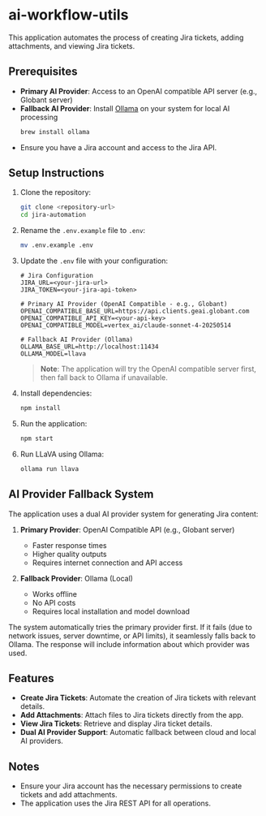 # ai-workflow-utils

This application automates the process of creating Jira tickets, adding attachments, and viewing Jira tickets.

## Prerequisites

- **Primary AI Provider**: Access to an OpenAI compatible API server (e.g., Globant server)
- **Fallback AI Provider**: Install [Ollama](https://ollama.com/) on your system for local AI processing
  ```bash
  brew install ollama
  ```
- Ensure you have a Jira account and access to the Jira API.

## Setup Instructions

1. Clone the repository:
   ```bash
   git clone <repository-url>
   cd jira-automation
   ```

2. Rename the `.env.example` file to `.env`:
   ```bash
   mv .env.example .env
   ```

3. Update the `.env` file with your configuration:
   ```
   # Jira Configuration
   JIRA_URL=<your-jira-url>
   JIRA_TOKEN=<your-jira-api-token>
   
   # Primary AI Provider (OpenAI Compatible - e.g., Globant)
   OPENAI_COMPATIBLE_BASE_URL=https://api.clients.geai.globant.com
   OPENAI_COMPATIBLE_API_KEY=<your-api-key>
   OPENAI_COMPATIBLE_MODEL=vertex_ai/claude-sonnet-4-20250514
   
   # Fallback AI Provider (Ollama)
   OLLAMA_BASE_URL=http://localhost:11434
   OLLAMA_MODEL=llava
   ```
   > **Note**: The application will try the OpenAI compatible server first, then fall back to Ollama if unavailable.

4. Install dependencies:
   ```bash
   npm install
   ```

5. Run the application:
   ```bash
   npm start
   ```

6. Run LLaVA using Ollama:
   ```bash
   ollama run llava
   ```

## AI Provider Fallback System

The application uses a dual AI provider system for generating Jira content:

1. **Primary Provider**: OpenAI Compatible API (e.g., Globant server)
   - Faster response times
   - Higher quality outputs
   - Requires internet connection and API access

2. **Fallback Provider**: Ollama (Local)
   - Works offline
   - No API costs
   - Requires local installation and model download

The system automatically tries the primary provider first. If it fails (due to network issues, server downtime, or API limits), it seamlessly falls back to Ollama. The response will include information about which provider was used.

## Features

- **Create Jira Tickets**: Automate the creation of Jira tickets with relevant details.
- **Add Attachments**: Attach files to Jira tickets directly from the app.
- **View Jira Tickets**: Retrieve and display Jira ticket details.
- **Dual AI Provider Support**: Automatic fallback between cloud and local AI providers.

## Notes

- Ensure your Jira account has the necessary permissions to create tickets and add attachments.
- The application uses the Jira REST API for all operations.
